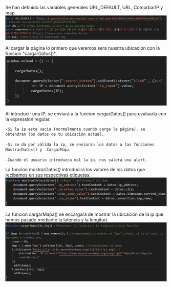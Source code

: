 Se han definido las variables generales URL_DEFAULT, URL, ComprbarIP y map
![variables](https://github.com/TitoAaron/IP_Address_Tracker/blob/master/images/variables.PNG)


Al cargar la página lo primero que veremos sera nuestra ubicación con la funcion "cargarDatos()".
![cargar pagina](https://github.com/TitoAaron/IP_Address_Tracker/blob/master/images/cargar_pagina.PNG?raw=true)

Al introducir una IP, se enviará a la funcion cargarDatos() para evaluarla con la expression regular.

    -Si la ip esta vacia (normalmente cuando carga la página), se obtendran los datos de tu ubicación actual.

    -Si se da por válida la ip, se enviaran los datos a las funciones MostrarDatos() y  CargarMapa

    -Cuando el usuario introduzca mal la ip, nos saldrá una alert.
    

La funcion mostrarDatos() introducirá los valores de los datos que recibamos en sus respectivas etiquetas.
![mostrar datos](https://github.com/TitoAaron/IP_Address_Tracker/blob/master/images/mostrarDatos.PNG)

La funcion cargarMapa() se encargará de mostrar la ubicacion de la ip que hemos pasado mediante la latencia y la longitud.
![Mapa](https://github.com/TitoAaron/IP_Address_Tracker/blob/master/images/Mapa.PNG)

